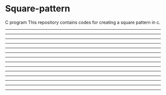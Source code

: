 # Square-pattern
C program
This repository contains codes for creating a square pattern in c.


***********************************
***********************************
***********************************
******                      *******
******                      *******
******                      *******
******                      *******
******                      *******
******                      *******
******                      *******
******                      *******
***********************************
***********************************
***********************************
 

